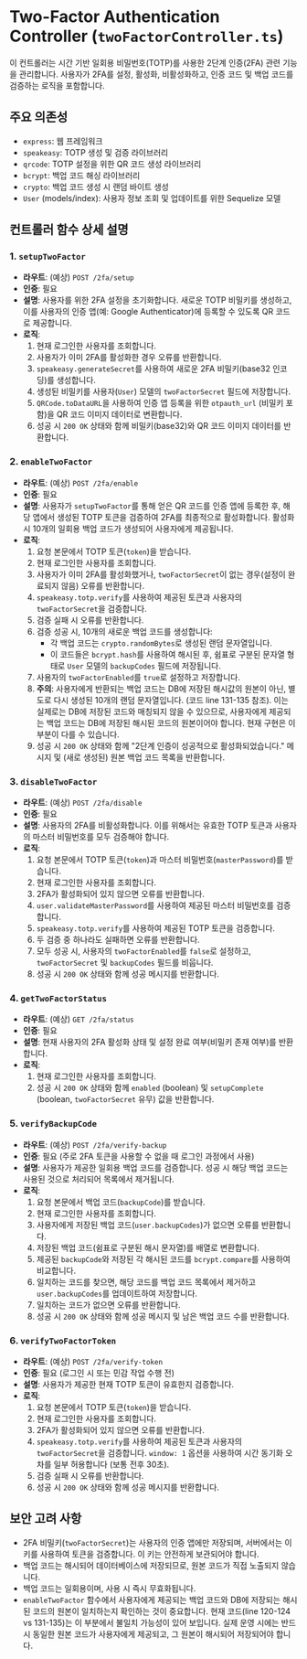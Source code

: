 # Two-Factor Authentication Controller (`twoFactorController.ts`)

이 컨트롤러는 시간 기반 일회용 비밀번호(TOTP)를 사용한 2단계 인증(2FA) 관련 기능을 관리합니다. 사용자가 2FA를 설정, 활성화, 비활성화하고, 인증 코드 및 백업 코드를 검증하는 로직을 포함합니다.

## 주요 의존성

-   `express`: 웹 프레임워크
-   `speakeasy`: TOTP 생성 및 검증 라이브러리
-   `qrcode`: TOTP 설정을 위한 QR 코드 생성 라이브러리
-   `bcrypt`: 백업 코드 해싱 라이브러리
-   `crypto`: 백업 코드 생성 시 랜덤 바이트 생성
-   `User` (models/index): 사용자 정보 조회 및 업데이트를 위한 Sequelize 모델

## 컨트롤러 함수 상세 설명

### 1. `setupTwoFactor`

-   **라우트**: (예상) `POST /2fa/setup`
-   **인증**: 필요
-   **설명**: 사용자를 위한 2FA 설정을 초기화합니다. 새로운 TOTP 비밀키를 생성하고, 이를 사용자의 인증 앱(예: Google Authenticator)에 등록할 수 있도록 QR 코드로 제공합니다.
-   **로직**:
    1.  현재 로그인한 사용자를 조회합니다.
    2.  사용자가 이미 2FA를 활성화한 경우 오류를 반환합니다.
    3.  `speakeasy.generateSecret`를 사용하여 새로운 2FA 비밀키(base32 인코딩)를 생성합니다.
    4.  생성된 비밀키를 사용자(`User`) 모델의 `twoFactorSecret` 필드에 저장합니다.
    5.  `QRCode.toDataURL`을 사용하여 인증 앱 등록을 위한 `otpauth_url` (비밀키 포함)을 QR 코드 이미지 데이터로 변환합니다.
    6.  성공 시 `200 OK` 상태와 함께 비밀키(base32)와 QR 코드 이미지 데이터를 반환합니다.

### 2. `enableTwoFactor`

-   **라우트**: (예상) `POST /2fa/enable`
-   **인증**: 필요
-   **설명**: 사용자가 `setupTwoFactor`를 통해 얻은 QR 코드를 인증 앱에 등록한 후, 해당 앱에서 생성된 TOTP 토큰을 검증하여 2FA를 최종적으로 활성화합니다. 활성화 시 10개의 일회용 백업 코드가 생성되어 사용자에게 제공됩니다.
-   **로직**:
    1.  요청 본문에서 TOTP 토큰(`token`)을 받습니다.
    2.  현재 로그인한 사용자를 조회합니다.
    3.  사용자가 이미 2FA를 활성화했거나, `twoFactorSecret`이 없는 경우(설정이 완료되지 않음) 오류를 반환합니다.
    4.  `speakeasy.totp.verify`를 사용하여 제공된 토큰과 사용자의 `twoFactorSecret`을 검증합니다.
    5.  검증 실패 시 오류를 반환합니다.
    6.  검증 성공 시, 10개의 새로운 백업 코드를 생성합니다:
        -   각 백업 코드는 `crypto.randomBytes`로 생성된 랜덤 문자열입니다.
        -   이 코드들은 `bcrypt.hash`를 사용하여 해시된 후, 쉼표로 구분된 문자열 형태로 `User` 모델의 `backupCodes` 필드에 저장됩니다.
    7.  사용자의 `twoFactorEnabled`를 `true`로 설정하고 저장합니다.
    8.  **주의**: 사용자에게 반환되는 백업 코드는 DB에 저장된 해시값의 원본이 아닌, 별도로 다시 생성된 10개의 랜덤 문자열입니다. (코드 line 131-135 참조). 이는 실제로는 DB에 저장된 코드와 매칭되지 않을 수 있으므로, 사용자에게 제공되는 백업 코드는 DB에 저장된 해시된 코드의 원본이어야 합니다. 현재 구현은 이 부분이 다를 수 있습니다.
    9.  성공 시 `200 OK` 상태와 함께 "2단계 인증이 성공적으로 활성화되었습니다." 메시지 및 (새로 생성된) 원본 백업 코드 목록을 반환합니다.

### 3. `disableTwoFactor`

-   **라우트**: (예상) `POST /2fa/disable`
-   **인증**: 필요
-   **설명**: 사용자의 2FA를 비활성화합니다. 이를 위해서는 유효한 TOTP 토큰과 사용자의 마스터 비밀번호를 모두 검증해야 합니다.
-   **로직**:
    1.  요청 본문에서 TOTP 토큰(`token`)과 마스터 비밀번호(`masterPassword`)를 받습니다.
    2.  현재 로그인한 사용자를 조회합니다.
    3.  2FA가 활성화되어 있지 않으면 오류를 반환합니다.
    4.  `user.validateMasterPassword`를 사용하여 제공된 마스터 비밀번호를 검증합니다.
    5.  `speakeasy.totp.verify`를 사용하여 제공된 TOTP 토큰을 검증합니다.
    6.  두 검증 중 하나라도 실패하면 오류를 반환합니다.
    7.  모두 성공 시, 사용자의 `twoFactorEnabled`를 `false`로 설정하고, `twoFactorSecret` 및 `backupCodes` 필드를 비웁니다.
    8.  성공 시 `200 OK` 상태와 함께 성공 메시지를 반환합니다.

### 4. `getTwoFactorStatus`

-   **라우트**: (예상) `GET /2fa/status`
-   **인증**: 필요
-   **설명**: 현재 사용자의 2FA 활성화 상태 및 설정 완료 여부(비밀키 존재 여부)를 반환합니다.
-   **로직**:
    1.  현재 로그인한 사용자를 조회합니다.
    2.  성공 시 `200 OK` 상태와 함께 `enabled` (boolean) 및 `setupComplete` (boolean, `twoFactorSecret` 유무) 값을 반환합니다.

### 5. `verifyBackupCode`

-   **라우트**: (예상) `POST /2fa/verify-backup`
-   **인증**: 필요 (주로 2FA 토큰을 사용할 수 없을 때 로그인 과정에서 사용)
-   **설명**: 사용자가 제공한 일회용 백업 코드를 검증합니다. 성공 시 해당 백업 코드는 사용된 것으로 처리되어 목록에서 제거됩니다.
-   **로직**:
    1.  요청 본문에서 백업 코드(`backupCode`)를 받습니다.
    2.  현재 로그인한 사용자를 조회합니다.
    3.  사용자에게 저장된 백업 코드(`user.backupCodes`)가 없으면 오류를 반환합니다.
    4.  저장된 백업 코드(쉼표로 구분된 해시 문자열)를 배열로 변환합니다.
    5.  제공된 `backupCode`와 저장된 각 해시된 코드를 `bcrypt.compare`를 사용하여 비교합니다.
    6.  일치하는 코드를 찾으면, 해당 코드를 백업 코드 목록에서 제거하고 `user.backupCodes`를 업데이트하여 저장합니다.
    7.  일치하는 코드가 없으면 오류를 반환합니다.
    8.  성공 시 `200 OK` 상태와 함께 성공 메시지 및 남은 백업 코드 수를 반환합니다.

### 6. `verifyTwoFactorToken`

-   **라우트**: (예상) `POST /2fa/verify-token`
-   **인증**: 필요 (로그인 시 또는 민감 작업 수행 전)
-   **설명**: 사용자가 제공한 현재 TOTP 토큰이 유효한지 검증합니다.
-   **로직**:
    1.  요청 본문에서 TOTP 토큰(`token`)을 받습니다.
    2.  현재 로그인한 사용자를 조회합니다.
    3.  2FA가 활성화되어 있지 않으면 오류를 반환합니다.
    4.  `speakeasy.totp.verify`를 사용하여 제공된 토큰과 사용자의 `twoFactorSecret`을 검증합니다. `window: 1` 옵션을 사용하여 시간 동기화 오차를 일부 허용합니다 (보통 전후 30초).
    5.  검증 실패 시 오류를 반환합니다.
    6.  성공 시 `200 OK` 상태와 함께 성공 메시지를 반환합니다.

## 보안 고려 사항

-   2FA 비밀키(`twoFactorSecret`)는 사용자의 인증 앱에만 저장되며, 서버에서는 이 키를 사용하여 토큰을 검증합니다. 이 키는 안전하게 보관되어야 합니다.
-   백업 코드는 해시되어 데이터베이스에 저장되므로, 원본 코드가 직접 노출되지 않습니다.
-   백업 코드는 일회용이며, 사용 시 즉시 무효화됩니다.
-   `enableTwoFactor` 함수에서 사용자에게 제공되는 백업 코드와 DB에 저장되는 해시된 코드의 원본이 일치하는지 확인하는 것이 중요합니다. 현재 코드(line 120-124 vs 131-135)는 이 부분에서 불일치 가능성이 있어 보입니다. 실제 운영 시에는 반드시 동일한 원본 코드가 사용자에게 제공되고, 그 원본이 해시되어 저장되어야 합니다.
